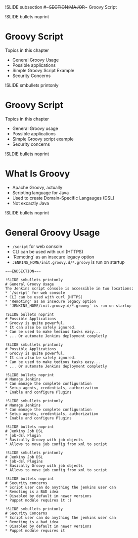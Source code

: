 !SLIDE subsection
#~~~SECTION:MAJOR~~~ Groovy Script

!SLIDE bullets noprint
# Groovy Script
Topics in this chapter

* General Groovy Usage
* Possible applications
* Simple Groovy Script Example
* Security Concerns

!SLIDE smbullets printonly
# Groovy Script
Topics in this chapter

* General Groovy usage
* Possible applications
* Simple Groovy script example
* Security concerns

!SLDIE bullets noprint
# What Is Groovy
* Apache Groovy, actually
* Scripting language for Java
* Used to create Domain-Specific Langauges (DSL)
* Not excactly Java

!SLIDE bullets noprint
# General Groovy Usage
* `/script` for web console
* CLI can be used with curl (HTTPS)
* 'Remoting' as an insecure legacy option
* `JENKINS_HOME/init.groovy.d/*.groovy` is run on startup

~~~SECTION:notes~~~
~~~ENDSECTION~~~

!SLIDE smbullets printonly
# General Groovy Usage
The Jenkins script console is accessible in two locations:
* `/script` for web console
* CLI can be used with curl (HTTPS)
* 'Remoting' as an insecure legacy option
* `JENKINS_HOME/init.groovy.d/*.groovy` is run on startup

!SLIDE bullets noprint
# Possible Applications
* Groovy is quite powerful.
* It can also be safely ignored.
* Can be used to make tedious tasks easy...
* ... Or automate Jenkins deployment completly

!SLIDE smbullets printonly
# Possible Applications
* Groovy is quite powerful.
* It can also be safely ignored.
* Can be used to make tedious tasks easy...
* ... Or automate Jenkins deployment completly

!SLIDE bullets noprint
# Manage Jenkins
* Can manage the complete configuration
* Setup agents, credentials, authorization
* Enable and configure Plugins

!SLIDE smbullets printonly
# Manage Jenkins
* Can manage the complete configuration
* Setup agents, credentials, authorization
* Enable and configure Plugins

!SLIDE bullets noprint
# Jenkins Job DSL
* job-dsl Plugin
* Basically Groovy with job objects
* Allows to move job config from xml to script

!SLIDE smbullets printonly
# Jenkins Job DSL
* job-dsl Plugins
* Basically Groovy with job objects
* Allows to move job config from xml to script

!SLIDE bullets noprint
# Security concerns
* Script user can do anything the jenkins user can
* Remoting is a BAD idea
* Disabled by default in newer versions
* Puppet module requires it :(

!SLIDE smbullets printonly
# Security Concerns
* Script user can do anything the jenkins user can
* Remoting is a bad idea
* Disabled by default in newer versions
* Puppet module requires it

